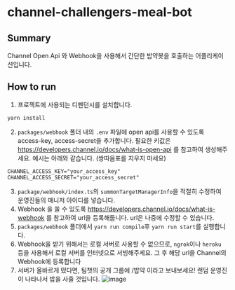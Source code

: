 # channel-challengers-meal-bot

## Summary

Channel Open Api 와 Webhook을 사용해서 간단한 밥약봇을 호출하는 어플리케이션입니다.

## How to run

1. 프로젝트에 사용되는 디펜던시를 설치합니다.

```
yarn install
```

2. `packages/webhook` 폴더 내의 `.env` 파일에 open api를 사용할 수 있도록 access-key, access-secret을 추가합니다.
   필요한 키값은 https://developers.channel.io/docs/what-is-open-api 를 참고하여 생성해주세요. 예시는 아래와 같습니다. (쌍따옴표를 지우지 마세요)

```
CHANNEL_ACCESS_KEY="your_access_key"
CHANNEL_ACCESS_SECRET="your_access_secret"
```

3. `package/webhook/index.ts`의 `summonTargetManagerInfo`을 적절히 수정하여 운영진들의 매니저 아이디를 넣습니다.
4. Webhook 을 쏠 수 있도록 https://developers.channel.io/docs/what-is-webhook 를 참고하여 url을 등록해둡니다. url은 나중에 수정할 수 있습니다.
5. `packages/webhook` 폴더에서 `yarn run compile`후 `yarn run start`를 실행합니다.
6. Webhook을 받기 위해서는 로컬 서버로 사용할 수 없으므로, `ngrok`이나 `heroku` 등을 사용해서 로컬 서버를 인터넷으로 서빙해주세요. 그 후 해당 url을 Channel의 Webhook에 등록합니다
7. 서버가 올바르게 떴다면, 팀챗의 공개 그룹에 /밥약 이라고 보내보세요! 랜덤 운영진이 나타나서 밥을 사줄 것입니다.
![image](https://user-images.githubusercontent.com/52532871/171597120-0ec16d0c-e7bb-44d1-8262-6e9fae661bfd.png)

